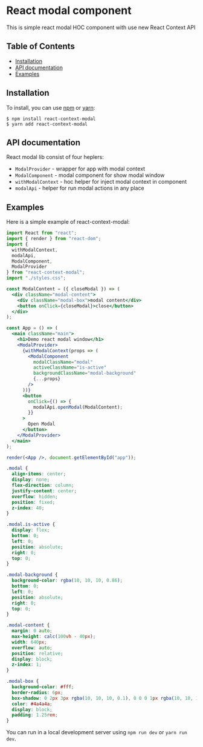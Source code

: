 # React modal component

This is simple react modal HOC component with use new React Context API

## Table of Contents

- [Installation](#installation)
- [API documentation](#api-documentation)
- [Examples](#examples)

## Installation

To install, you can use [npm](https://npmjs.org/) or [yarn](https://yarnpkg.com):

    $ npm install react-context-modal
    $ yarn add react-context-modal

## API documentation

React modal lib consist of four heplers:

- `ModalProvider` - wrapper for app with modal context
- `ModalComponent` - modal component for show modal window
- `withModalContext` - hoc helper for inject modal context in component
- `modalApi` - helper for run modal actions in any place

## Examples

Here is a simple example of react-context-modal:

```jsx
import React from "react";
import { render } from "react-dom";
import {
  withModalContext,
  modalApi,
  ModalComponent,
  ModalProvider
} from "react-context-modal";
import "./styles.css";

const ModalContent = ({ closeModal }) => (
  <div className="modal-content">
    <div className="modal-box">modal content</div>
    <button onClick={closeModal}>close</button>
  </div>
);

const App = () => (
  <main className="main">
    <h1>Demo react modal window</h1>
    <ModalProvider>
      {withModalContext(props => (
        <ModalComponent
          modalClassName="modal"
          activeClassName="is-active"
          backgroundClassName="modal-background"
          {...props}
        />
      ))}
      <button
        onClick={() => {
          modalApi.openModal(ModalContent);
        }}
      >
        Open Modal
      </button>
    </ModalProvider>
  </main>
);

render(<App />, document.getElementById("app"));
```

```css
.modal {
  align-items: center;
  display: none;
  flex-direction: column;
  justify-content: center;
  overflow: hidden;
  position: fixed;
  z-index: 40;
}

.modal.is-active {
  display: flex;
  bottom: 0;
  left: 0;
  position: absolute;
  right: 0;
  top: 0;
}

.modal-background {
  background-color: rgba(10, 10, 10, 0.86);
  bottom: 0;
  left: 0;
  position: absolute;
  right: 0;
  top: 0;
}

.modal-content {
  margin: 0 auto;
  max-height: calc(100vh - 40px);
  width: 640px;
  overflow: auto;
  position: relative;
  display: block;
  z-index: 1;
}

.modal-box {
  background-color: #fff;
  border-radius: 6px;
  box-shadow: 0 2px 3px rgba(10, 10, 10, 0.1), 0 0 0 1px rgba(10, 10, 10, 0.1);
  color: #4a4a4a;
  display: block;
  padding: 1.25rem;
}
```

You can run in a local development server using `npm run dev` or `yarn run dev`.
